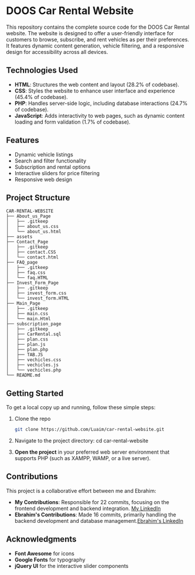 # DOOS Car Rental Website

This repository contains the complete source code for the DOOS Car Rental website. The website is designed to offer a user-friendly interface for customers to browse, subscribe, and rent vehicles as per their preferences. It features dynamic content generation, vehicle filtering, and a responsive design for accessibility across all devices.

## Technologies Used

- **HTML**: Structures the web content and layout (28.2% of codebase).
- **CSS**: Styles the website to enhance user interface and experience (45.4% of codebase).
- **PHP**: Handles server-side logic, including database interactions (24.7% of codebase).
- **JavaScript**: Adds interactivity to web pages, such as dynamic content loading and form validation (1.7% of codebase).

## Features

- Dynamic vehicle listings
- Search and filter functionality
- Subscription and rental options
- Interactive sliders for price filtering
- Responsive web design


## Project Structure
```plaintext
CAR-RENTAL-WEBSITE
├── About_us_Page
│   ├── .gitkeep
│   ├── about_us.css
│   └── about_us.html
├── assets
├── Contact_Page
│   ├── .gitkeep
│   ├── contact.CSS
│   └── contact.html
├── FAQ_page
│   ├── .gitkeep
│   ├── faq.css
│   └── faq.HTML
├── Invest_Form_Page
│   ├── .gitkeep
│   ├── invest_form.css
│   └── invest_form.HTML
├── Main_Page
│   ├── .gitkeep
│   ├── main.css
│   └── main.Html
├── subscription_page
│   ├── .gitkeep
│   ├── CarRental.sql
│   ├── plan.css
│   ├── plan.js
│   ├── plan.php
│   ├── TAB.JS
│   ├── vechicles.css
│   ├── vechicles.js
│   └── vechicles.php
└── README.md
````

## Getting Started

To get a local copy up and running, follow these simple steps:

1. Clone the repo
   ```sh
   git clone https://github.com/Luaim/car-rental-website.git

2. Navigate to the project directory:
   cd car-rental-website

3. **Open the project** in your preferred web server environment that supports PHP (such as XAMPP, WAMP, or a live server).

## Contributions
This project is a collaborative effort between me and Ebrahim:

- **My Contributions**: Responsible for 22 commits, focusing on the frontend development and backend integration. [My LinkedIn](https://linkedin.com/in/luaimohammed)
- **Ebrahim's Contributions**: Made 16 commits, primarily handling the backend development and database management.[Ebrahim's LinkedIn](https://linkedin.com/in/ebrahim-khaled-b377512ba)

## Acknowledgments
- **Font Awesome** for icons
- **Google Fonts** for typography
- **jQuery UI** for the interactive slider components

